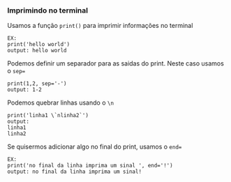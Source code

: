 ### Imprimindo no terminal
Usamos a função ``print()`` para imprimir informações no terminal
```
EX:
print('hello world')
output: hello world
```
Podemos definir um separador para as saidas do print. Neste caso usamos o ``sep=``
```
print(1,2, sep='-')
output: 1-2
```
Podemos quebrar linhas usando o ``\n``
```
print('linha1 \`nlinha2`')
output:
linha1
linha2
```
Se quisermos adicionar algo no final do print, usamos o ``end=``
```
EX:
print('no final da linha imprima um sinal ', end='!')
output: no final da linha imprima um sinal!
```